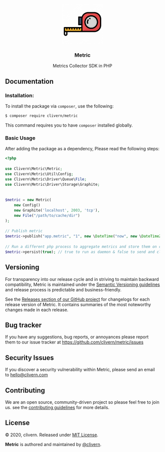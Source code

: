 <p align="center">
    <img alt="Metric Logo" src="https://raw.githubusercontent.com/clivern/Metric/master/assets/img/logo.png?v=1.0.1" width="130" />
    <h3 align="center">Metric</h3>
    <p align="center">Metrics Collector SDK in PHP</p>
    <p align="center"></p>
</p>


## Documentation

### Installation:

To install the package via `composer`, use the following:

```zsh
$ composer require clivern/metric
```

This command requires you to have `composer` installed globally.

### Basic Usage

After adding the package as a dependency, Please read the following steps:

```php
<?php

use Clivern\Metric\Metric;
use Clivern\Metric\Util\Config;
use Clivern\Metric\Driver\Queue\File;
use Clivern\Metric\Driver\Storage\Graphite;


$metric = new Metric(
    new Config()
    new Graphite('localhost', 2003, 'tcp'),
    new File("/path/to/cache/dir")
);

// Publish metric
$metric->publish("app.metric", "1", new \DateTime("now", new \DateTimeZone('UTC')));

// Run a different php process to aggregate metrics and store them on chunks
$metric->persist(true); // true to run as daemon & false to send and close storage connection
```

## Versioning

For transparency into our release cycle and in striving to maintain backward compatibility, Metric is maintained under the [Semantic Versioning guidelines](https://semver.org/) and release process is predictable and business-friendly.

See the [Releases section of our GitHub project](https://github.com/clivern/metric/releases) for changelogs for each release version of Metric. It contains summaries of the most noteworthy changes made in each release.


## Bug tracker

If you have any suggestions, bug reports, or annoyances please report them to our issue tracker at https://github.com/clivern/metric/issues


## Security Issues

If you discover a security vulnerability within Metric, please send an email to [hello@clivern.com](mailto:hello@clivern.com)


## Contributing

We are an open source, community-driven project so please feel free to join us. see the [contributing guidelines](CONTRIBUTING.md) for more details.


## License

© 2020, clivern. Released under [MIT License](https://opensource.org/licenses/mit-license.php).

**Metric** is authored and maintained by [@clivern](http://github.com/clivern).
